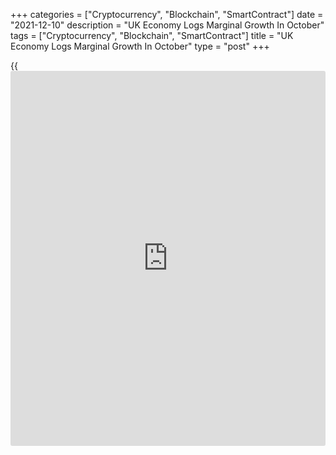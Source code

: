 +++
categories = ["Cryptocurrency", "Blockchain", "SmartContract"]
date = "2021-12-10"
description = "UK Economy Logs Marginal Growth In October"
tags = ["Cryptocurrency", "Blockchain", "SmartContract"]
title = "UK Economy Logs Marginal Growth In October"
type = "post"
+++

{{<iframe id="large-banner" src="https://www.bounty.group/#slide=17.0" width="100%" height="600" scrolling="no" style="border: 0px solid rgb(216, 221, 230); border-radius: 3px;">}}

The UK [economy][1] logged just a slight expansion in October as only
the service sector registered growth, while supply chain issues dragged
down construction and production output.

Gross domestic product grew only 0.1 percent from September, when it
expanded 0.6 percent, data from the Office for National Statistics said
on Friday. This was also much slower than the 0.4 percent expansion
expected by economists.

The government's recently-imposed "Plan B" COVID-restrictions may reduce
GDP by 0.0-0.5 percent in December, Paul Dales an economist at Capital
Economics, said. That means there is a very real risk of the economy
contracting in December.

"Against that background, we doubt the Bank of England will raise
interest rates next Thursday," the economist added.

In the three months to October, GDP advanced 0.9 percent, mainly
reflecting the strong performance of the services sector in September.

In October, services output climbed 0.4 percent and has reached its pre-[coronavirus][2] (COVID-19) pandemic level.

Meanwhile, production output contracted unexpectedly by 0.6 percent,
with water supply the only sector showing growth. Economists had
forecast a marginal growth of 0.1 percent.

Manufacturing remained flat in October, in line with expectations. At
the same time, mining and quarrying fell 5.0 percent due to planned
maintenance of oil fields taking place earlier in the summer this year.

Reflecting rising input prices and shortage of materials, construction
output shrank 1.8 percent in October, following an increase of 1.3
percent in September. This was the largest fall seen in construction
since April 2020.

Another report from the ONS showed that the visible trade deficit
narrowed to GBP 13.93 billion in October from GBP 14.7 billion in
September. The expected shortfall was GBP 14.05 billion.

Exports grew 1.6 percent on month, while imports dropped 0.9 percent in
October.  
The non-EU trade deficit declined to GBP 8.6 billion from GBP 9.1
billion in the previous month. At the same time, EU trade deficit
decreased slightly to GBP 5.3 billion from GBP 5.6 billion.

The trade in services showed a surplus of GBP 11.9 billion compared to a
GBP 11.96 billion surplus in September.

As a result, the total trade balance showed a shortfall of GBP 2.03
billion, smaller than the GBP 2.78 billion deficit in September.

The recent uplift in trade with the EU following a difficult start to
2021 is not being sustained, and in October tipped into reverse, William
Bain, Head of Trade Policy at the British Chambers of Commerce, said.
"This is a warning sign."

For comments and feedback [contact](https://www.playgroundfx.com/contact/): editorial@rtt[news](https://www.letsplayfx.com/blog/forex-news-website/).com

[Economic News][1]

 **What parts of the world are seeing the best (and worst) economic
performances lately? Click[here][3] to check out our [Econ Scorecard][3]
and find out! See up-to-the-moment [ranking](https://www.playgroundfx.com/blog/crypto-exchange-ranking/)s for the best and worst
performers in [GDP][4], [unemployment rate][5], [inflation][6] and much
more.**

   1. www.rtt[news](https://www.letsplayfx.com/blog/forex-news-website/).com/Content/EconomicNews.aspx
   2. www.rtt[news](https://www.letsplayfx.com/blog/forex-news-website/).com/list/coronavirus.aspx
   3. www.rtt[news](https://www.letsplayfx.com/blog/forex-news-website/).com/economic-scorecard/world-rank/retail-sales/highest-performance.aspx
   4. www.rtt[news](https://www.letsplayfx.com/blog/forex-news-website/).com/economic-scorecard/world-rank/GDP/highest-performance.aspx
   5. www.rtt[news](https://www.letsplayfx.com/blog/forex-news-website/).com/economic-scorecard/world-rank/unemployment-rate/lowest-performance.aspx
   6. www.rtt[news](https://www.letsplayfx.com/blog/forex-news-website/).com/economic-scorecard/world-rank/CPI/highest-performance.aspx